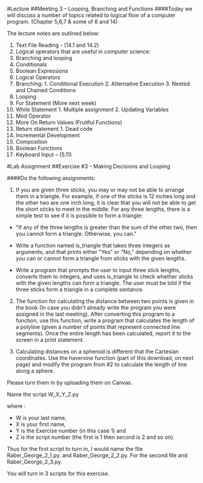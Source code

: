 #Lecture
##Meeting 3 – Looping, Branching and Functions
####Today we will discuss a number of topics related to logical flow of a computer program.  (Chapter 5,6,7 & some of 8 and 14)

The lecture notes are outlined below:

1. Text File Reading - (14.1 and 14.2)
2. Logical operators that are useful in computer science:
  1. Branching and looping
3. Conditionals 
  1. Boolean Expressions
  2. Logical Operators
  3. Branching:
    1. Conditional Execution
    2. Alternative Execution
    3. Nested and Chained Conditions
4. Looping
  1. For Statement (More next week)
  2. While Statement
    1. Multiple assignment
    2. Updating Variables
  3. Mod Operator
5. More On Return Values (Fruitful Functions)
  1. Return statement
    1. Dead code
  2. Incremental Development
  3. Composition
  4. Boolean Functions
6. Keyboard Input – (5.11)


#Lab Assignment
##Exercise #3 – Making Decisions and Looping

####Do the following assignments:

1. If you are given three sticks, you may or may not be able to arrange them in a triangle. For example, if one of the sticks is 12 inches long and the other two are one inch long, it is clear that you will not be able to get the short sticks to meet in the middle. For any three lengths, there is a simple test to see if it is possible to form a triangle:

  * "If any of the three lengths is greater than the sum of the other two, then you cannot form a triangle. Otherwise, you can."

  * Write a function named is_triangle that takes three integers as arguments, and that prints either "Yes" or "No," depending on whether you can or cannot form a triangle from sticks with the given lengths.

  * Write a program that prompts the user to input three stick lengths, converts them to integers, and uses is_triangle to check whether sticks with the given lengths can form a triangle.  The user must be told if the three sticks form a triangle in a complete sentance.

2. The function for calculating the distance between two points is given in the book (In case you didn't already write the program you were assigned in the last meeting).  After converting this program to a function, use this function, write a program that calculates the length of a polyline (given a number of points that represent connected line segments).  Once the entire length has been calculated, report it to the screen in a print statement.

3. Calculating distances on a spheroid is different that the Cartesian coordinates.  Use the haversine function (part of this download, on next page) and modify the program from #2 to calculate the length of line along a sphere.

Please turn them in by uploading them on Canvas. 

Name the script W_X_Y_Z.py 

where :
* W is your last name, 
* X is your first name, 
* Y is the Exercise number (in this case 1) and 
* Z is the script number (the first is 1 then second is 2 and so on).  

Thus for the first script to turn in, I would name the file Raber_George_2_1.py. and 
Raber_George_2_2.py. For the second file and Raber_George_2_3.py.

You will turn in 3 scripts for this exercise.



